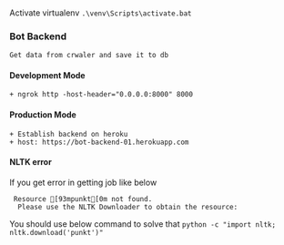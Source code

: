 
###
Activate virtualenv
`.\venv\Scripts\activate.bat`


### Bot Backend
`Get data from crwaler and save it to db`


#### Development Mode
    + ngrok http -host-header="0.0.0.0:8000" 8000

#### Production Mode
    + Establish backend on heroku
    + host: https://bot-backend-01.herokuapp.com
    
    
#### NLTK error
If you get error in getting job like below
```
 Resource [93mpunkt[0m not found.
  Please use the NLTK Downloader to obtain the resource:
```

 You should use below command to solve that
`python -c "import nltk; nltk.download('punkt')"`
    